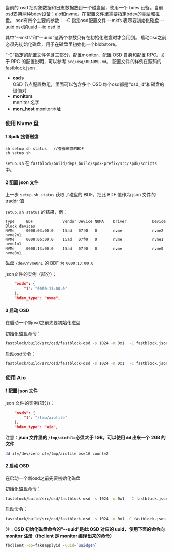 
当前的 osd 把对象数据和日志数据放到一个磁盘里，使用一个 bdev 设备。当前osd支持两种bdev设备：aio和nvme。在配置文件里需要指定bdev的类型和磁盘。
osd有四个主要的参数：
 -C 指定osd配置文件
 --mkfs  表示要初始化磁盘
 --uuid  osd的uuid
 --id   osd id

其中“--mkfs”和“--uuid”这两个参数只有在初始化磁盘时才会用到。
启动osd之前必须先初始化磁盘，用于在磁盘里初始化一个blobstore。

“-C”指定的配置文件包含三部分，配置monitor、配置 OSD 自身和配置 RPC。关于 RPC 的配置说明，可以参考 `src/msg/README.md`。
配置文件的样例在源码的fastblock.json：

- **osds**  
    OSD 节点配置数组，里面可以包含多个 OSD,每个osd都是“osd_id”和磁盘的键值对 
- **monitors**  
    monitor 名字
- **mon_host**
    monitor地址


### 使用 Nvme 盘

#### 1 Spdk 接管磁盘 

```
sh setup.sh status   //查看磁盘的BDF
sh setup.sh 
```     

`setup.sh` 在 `fastblock/build/deps_build/spdk-prefix/src/spdk/scripts` 中。

#### 2 配置 json 文件

上一步 `setup.sh status` 获取了磁盘的 BDF，把此 BDF 值作为 json 文件的 traddr 值

`setup.sh status` 的结果，例：

```
Type     BDF             Vendor Device NUMA    Driver           Device     Block devices
NVMe     0000:03:00.0    15ad   07f0   0       nvme             nvme2      nvme2n1
NVMe     0000:0b:00.0    15ad   07f0   0       nvme             nvme1      nvme1n1
NVMe     0000:13:00.0    15ad   07f0   0       nvme             nvme0      nvme0n1
```  


磁盘 `/dev/nvme0n1` 的 BDF 为 `0000:13:00.0`

json文件的实例（部分）：

```json
    "osds": {
        "1": "0000:13:00.0"
    },
    "bdev_type": "nvme",
```

#### 3 启动 OSD
在启动一个新osd之前先要初始化磁盘

初始化磁盘命令：
```bash
fastblock/build/src/osd/fastblock-osd -s 1024 -m 0x1  -C fastblock.json  --mkfs --id 1 --uuid 1
```

启动osd命令：
```bash
fastblock/build/src/osd/fastblock-osd -s 1024 -m 0x1  -C fastblock.json  --id 1 
```


### 使用 Aio

#### 1 配置 json 文件

json 文件的实例(部分)：

```json
    "osds": {
        "1": "/tmp/aiofile"
    },
    "bdev_type": "aio",
```
 
注意：**json 文件里的  `/tmp/aiofile`必须大于 1GB，可以使用 `dd` 出来一个 2GB 的文件**

```bash
dd if=/dev/zero of=/tmp/aiofile bs=1G count=2
```
#### 2 启动 OSD
在启动一个新osd之前先要初始化磁盘

初始化磁盘命令：
```bash
fastblock/build/src/osd/fastblock-osd -s 1024 -m 0x1  -C fastblock.json  --mkfs --id 1 --uuid 1
```

启动命令：
```bash
fastblock/build/src/osd/fastblock-osd -s 1024 -m 0x1 -C fastblock.json --id 1
```

注：**OSD 初始化磁盘命令的"--uuid"是此 OSD 对应的 uuid，使用下面的命令向 monitor 注册（fbclient 是 monitor 编译出来的命令）**

```bash
fbclient -op=fakeapplyid -uuid=`uuidgen`
```
